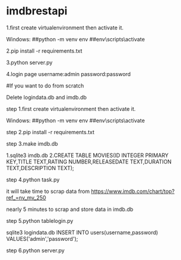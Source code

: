 # imdbrestapi


1.first create virtualenvironment then activate it.

Windows:
##python -m venv env
##env\scripts\activate


2.pip install -r requirements.txt


3.python server.py

4.login page username:admin password:password


#If you want to do from scratch

Delete logindata.db and imdb.db

step 1.first create virtualenvironment then activate it.

Windows:
##python -m venv env
##env\scripts\activate


step 2.pip install -r requirements.txt


step 3.make imdb.db

1.sqlite3 imdb.db
2.CREATE TABLE MOVIES(ID INTEGER PRIMARY KEY,TITLE TEXT,RATING NUMBER,RELEASEDATE TEXT,DURATION TEXT,DESCRIPTION TEXT);



step 4.python task.py

it will take time to scrap data from https://www.imdb.com/chart/top?ref_=nv_mv_250

nearly 5 minutes to scrap and store data in imdb.db


step 5.python tablelogin.py

sqlite3 logindata.db
INSERT INTO users(username,password) VALUES('admin','password');

step 6.python server.py

